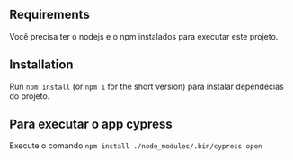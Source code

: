 
## Requirements

Você precisa ter o nodejs e o npm instalados para executar este projeto.

## Installation

Run `npm install` (or `npm i` for the short version) para instalar dependecias do projeto.

## Para executar o app cypress

Execute o comando `npm install ./node_modules/.bin/cypress open`

